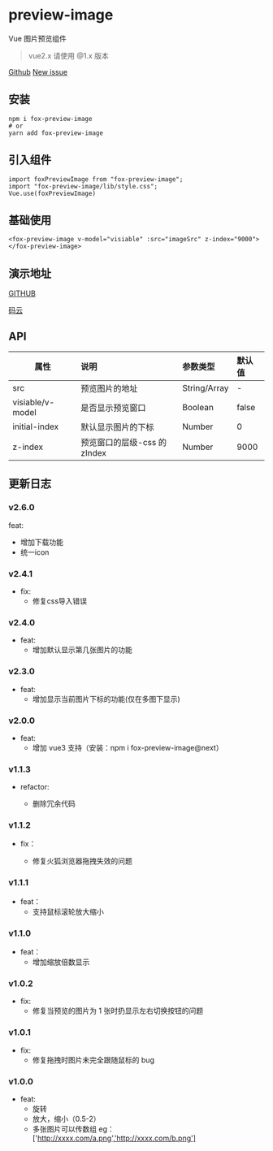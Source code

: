 # preview-image

Vue 图片预览组件

> vue2.x 请使用 @1.x 版本

[Github](https://github.com/GuoJikun/preview-image)
[New issue](https://github.com/GuoJikun/preview-image/issues/new)

## 安装

```
npm i fox-preview-image
# or
yarn add fox-preview-image
```

## 引入组件

```
import foxPreviewImage from "fox-preview-image";
import "fox-preview-image/lib/style.css";
Vue.use(foxPreviewImage)
```

## 基础使用

```
<fox-preview-image v-model="visiable" :src="imageSrc" z-index="9000"></fox-preview-image>
```

## 演示地址

[GITHUB](https://guojikun.github.io/preview-image/)

[码云](https://guojikun_admin.gitee.io/preview-image/)

## API

| 属性             | 说明                         | 参数类型     | 默认值 |
| ---------------- | :--------------------------- | :----------- | :----- |
| src              | 预览图片的地址               | String/Array | -      |
| visiable/v-model | 是否显示预览窗口             | Boolean      | false  |
| initial-index | 默认显示图片的下标             | Number      | 0  |
| z-index          | 预览窗口的层级-css 的 zIndex | Number       | 9000   |

## 更新日志

### v2.6.0

feat:

- 增加下载功能
- 统一icon

### v2.4.1

*   fix:
    -   修复css导入错误

### v2.4.0

*   feat:
    -   增加默认显示第几张图片的功能

### v2.3.0

*   feat:
    -   增加显示当前图片下标的功能(仅在多图下显示)

### v2.0.0

*   feat:
    -   增加 vue3 支持（安装：npm i fox-preview-image@next）

### v1.1.3

*   refactor:

    -   删除冗余代码

### v1.1.2

*   fix：

    -   修复火狐浏览器拖拽失效的问题

### v1.1.1

*   feat：
    -   支持鼠标滚轮放大缩小

### v1.1.0

*   feat：
    -   增加缩放倍数显示

### v1.0.2

*   fix:
    -   修复当预览的图片为 1 张时扔显示左右切换按钮的问题

### v1.0.1

*   fix:
    -   修复拖拽时图片未完全跟随鼠标的 bug

### v1.0.0

*   feat:
    -   旋转
    -   放大，缩小（0.5-2）
    -   多张图片可以传数组 eg：['http://xxxx.com/a.png','http://xxxx.com/b.png']
